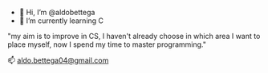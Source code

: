 - 👋 Hi, I’m @aldobettega
- 🌱 I’m currently learning C 

"my aim is to improve in CS, I haven't already choose in which area I want to place myself, now I spend my time
  to master programming."
 
 📫 aldo.bettega04@gmail.com

<!---
aldobettega/aldobettega is a ✨ special ✨ repository because its `README.md` (this file) appears on your GitHub profile.
You can click the Preview link to take a look at your changes.
--->
